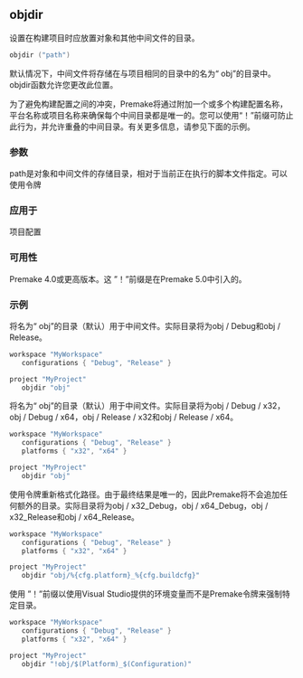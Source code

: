 ## objdir

设置在构建项目时应放置对象和其他中间文件的目录。

```lua
objdir ("path")
```

默认情况下，中间文件将存储在与项目相同的目录中的名为“ obj”的目录中。 objdir函数允许您更改此位置。

为了避免构建配置之间的冲突，Premake将通过附加一个或多个构建配置名称，平台名称或项目名称来确保每个中间目录都是唯一的。您可以使用“！”前缀可防止此行为，并允许重叠的中间目录。有关更多信息，请参见下面的示例。

### 参数

path是对象和中间文件的存储目录，相对于当前正在执行的脚本文件指定。可以使用令牌

### 应用于

项目配置

### 可用性

Premake 4.0或更高版本。这 ”！”前缀是在Premake 5.0中引入的。

### 示例

将名为“ obj”的目录（默认）用于中间文件。实际目录将为obj / Debug和obj / Release。

```lua
workspace "MyWorkspace"
   configurations { "Debug", "Release" }

project "MyProject"
   objdir "obj"
```

将名为“ obj”的目录（默认）用于中间文件。实际目录将为obj / Debug / x32，obj / Debug / x64，obj / Release / x32和obj / Release / x64。

```lua
workspace "MyWorkspace"
   configurations { "Debug", "Release" }
   platforms { "x32", "x64" }

project "MyProject"
   objdir "obj"
```

使用令牌重新格式化路径。由于最终结果是唯一的，因此Premake将不会追加任何额外的目录。实际目录将为obj / x32_Debug，obj / x64_Debug，obj / x32_Release和obj / x64_Release。

```lua
workspace "MyWorkspace"
   configurations { "Debug", "Release" }
   platforms { "x32", "x64" }

project "MyProject"
   objdir "obj/%{cfg.platform}_%{cfg.buildcfg}"
```

使用 ”！”前缀以使用Visual Studio提供的环境变量而不是Premake令牌来强制特定目录。

```lua
workspace "MyWorkspace"
   configurations { "Debug", "Release" }
   platforms { "x32", "x64" }

project "MyProject"
   objdir "!obj/$(Platform)_$(Configuration)"
```

